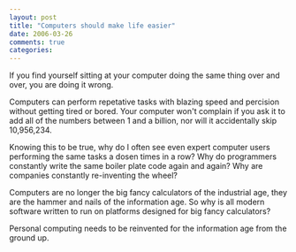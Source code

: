 ```yaml
---
layout: post
title: "Computers should make life easier"
date: 2006-03-26
comments: true
categories:
---
```


If you find yourself sitting at your computer doing the same thing over and
over, you are doing it wrong.

Computers can perform repetative tasks with blazing speed and percision without
getting tired or bored. Your computer won't complain if you ask it to add all
of the numbers between 1 and a billion, nor will it accidentally skip
10,956,234.

Knowing this to be true, why do I often see even expert computer users
performing the same tasks a dosen times in a row? Why do programmers constantly
write the same boiler plate code again and again? Why are companies constantly
re-inventing the wheel?

Computers are no longer the big fancy calculators of the industrial age, they
are the hammer and nails of the information age. So why is all modern software
written to run on platforms designed for big fancy calculators?

Personal computing needs to be reinvented for the information age from the
ground up.
